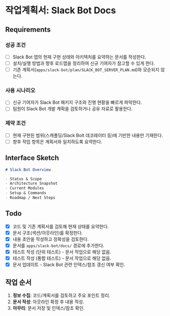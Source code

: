 # 작업계획서: Slack Bot Docs

## Requirements

### 성공 조건

- [ ] Slack Bot 앱의 현재 구현 상태와 아키텍처를 요약하는 문서를 작성한다.
- [ ] 설치/실행 방법과 향후 로드맵을 정리하여 신규 기여자가 참고할 수 있게 한다.
- [ ] 기존 계획서(`apps/slack-bot/plan/SLACK_BOT_SERVER_PLAN.md`)와 모순되지 않는다.

### 사용 시나리오

- [ ] 신규 기여자가 Slack Bot 패키지 구조와 진행 현황을 빠르게 파악한다.
- [ ] 팀원이 Slack Bot 개발 계획을 검토하거나 공유 자료로 활용한다.

### 제약 조건

- [ ] 현재 구현된 범위(스캐폴딩/Slack Bolt 데코레이터 등)에 기반한 내용만 기재한다.
- [ ] 향후 작업 항목은 계획서와 일치하도록 요약한다.

## Interface Sketch

```markdown
# Slack Bot Overview

- Status & Scope
- Architecture Snapshot
- Current Modules
- Setup & Commands
- Roadmap / Next Steps
```

## Todo

- [x] 코드 및 기존 계획서를 검토해 현재 상태를 요약한다.
- [x] 문서 구조(섹션/아웃라인)를 확정한다.
- [x] 내용 초안을 작성하고 정확성을 검토한다.
- [x] 문서를 `apps/slack-bot/docs/` 경로에 추가한다.
- [x] 테스트 작성 (단위 테스트) - 문서 작업으로 해당 없음.
- [x] 테스트 작성 (통합 테스트) - 문서 작업으로 해당 없음.
- [x] 문서 업데이트 - Slack Bot 관련 인덱스/참조 갱신 여부 확인.

## 작업 순서

1. **정보 수집**: 코드/계획서를 검토하고 주요 포인트 정리.
2. **문서 작성**: 아웃라인 확정 후 내용 작성.
3. **마무리**: 문서 저장 및 인덱스/참조 확인.

